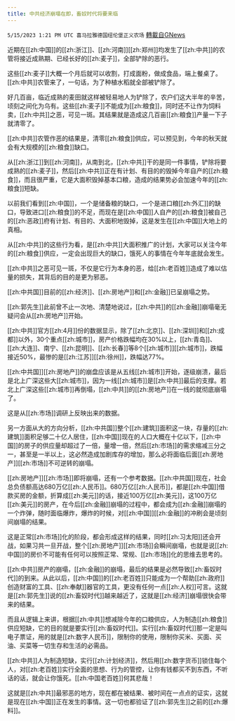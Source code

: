 ```yaml
---
title: 中共经济崩塌在即，畜奴时代将要来临
---
```

`5/15/2023 1:21 PM UTC 喜马拉雅德国纽伦堡正义农场` [轉載自GNews](https://gnews.org/articles/1301934)

         

近期在[[zh:中国]]的[[zh:浙江]]、[[zh:河南]][[zh:郑州]]均发生了[[zh:中共]]的农管将接近成熟期、已经长好的[[zh:麦子]]，全部铲除的恶行。

这些[[zh:麦子]]大概一个月后就可以收割，打成面粉，做成食品，端上餐桌了。[[zh:中共]]农管来了，一句话，为了种植水稻就全部被铲除了。

好几百亩，临近成熟的麦田就这样被轻易地人为铲除了，农户们这大半年的辛苦，顷刻之间化为乌有。这些[[zh:麦子]]不能成为[[zh:粮食]]，同时还不让作为饲料卖，[[zh:中共]]之恶，可见一斑。其结果就是造成这几百亩[[zh:粮食]]产量一下子就清零了。

[[zh:中共]]农管作恶的结果是，清零[[zh:粮食]]供应，可以预见到，今年的秋天就会有大规模的[[zh:粮食]]缺口。

从[[zh:浙江]]到[[zh:河南]]，从南到北，[[zh:中共]]干的是同一件事情，铲除将要成熟的[[zh:麦子]]，然后[[zh:中共]]正在有计划、有目的的毁掉今年自产的[[zh:粮食]]，而且很严重，它是大面积毁掉基本口粮，造成的结果势必会加速今年的[[zh:粮食]]短缺。

以前我们看到[[zh:中国]]，一个是储备粮的缺口，一个是进口粮[[zh:外汇]]的缺口，导致进口[[zh:粮食]]的不足，而现在是[[zh:中国]]人自产的[[zh:粮食]]被自己的[[zh:恶政]]府有计划、有目的、大面积地毁掉，这是发生在[[zh:中国]]大地上的真相。

从[[zh:中共]]的这些行为看，是[[zh:中共]]大面积推广的计划，大家可以关注今年的[[zh:粮食]]供应，一定会出现巨大的缺口，饿死人的事情在今年年底就会发生。

[[zh:中共]]之恶可见一斑，不仅是它行为本身的恶，给[[zh:老百姓]]造成了难以估量的损失，其背后的目的是更为邪恶。

[[zh:中共国]]目前的[[zh:经济]]、[[zh:房地产]]和[[zh:金融]]已呈崩塌之势。

[[zh:郭先生]]此前曾不止一次地、清楚地说过，[[zh:中共]]的[[zh:金融]]崩塌毫无疑问会从[[zh:房地产]]开始。

[[zh:中共]]官方[[zh:4月]]份的数据显示，除了[[zh:北京]]、[[zh:深圳]]和[[zh:成都]]以外，30个重点[[zh:城市]]，房产价格跌幅均在30%以上，[[zh:青岛]]、[[zh:大连]]、南宁、[[zh:昆明]]、[[zh:长春]]等8个[[zh:城市]][[zh:城市]]，跌幅接近50%，最惨的是[[zh:江苏]][[zh:徐州]]，跌幅达77%。

[[zh:中共国]][[zh:房地产]]的崩盘应该是从五线[[zh:城市]]开始，逐级崩溃，最后是北上广深这些大[[zh:城市]]，因为一线[[zh:城市]]是[[zh:中共]]最后的支撑。若北上广深这些[[zh:城市]]再倒塌，[[zh:中共]]的[[zh:房地产]]在一线的就彻底崩塌了。

这是从[[zh:市场]]调研上反映出来的数据。

另一方面从大的方向分析，[[zh:中共国]]整个[[zh:建筑]]面积这一块，存量的[[zh:建筑]]面积足够二十亿人居住，[[zh:中国]]现在的人口大概在十亿以下，[[zh:中国]]的房子的供应量却超过了一倍，量增一倍，然后[[zh:市场]]的需求缩减三分之一，甚至是一半以上，这必然造成加剧库存的增加，那么必将面临后面[[zh:房地产]][[zh:市场]]不可逆转的崩塌。

[[zh:房地产]][[zh:市场]]即将崩塌，还有一个参考数据。[[zh:中共国]]现在，社会总负债额高达680万亿[[zh:人民币]]。680万亿[[zh:人民币]]，都是[[zh:中国]]借款买房的金额，折算成[[zh:美元]]的话，接近100万亿[[zh:美元]]，这100万亿[[zh:美元]]的房产，在今后[[zh:金融]]崩塌的过程中，都会成为[[zh:金融]]崩塌的一个炸弹，随时面临爆炸，爆炸的时候，对[[zh:中国]][[zh:金融]]的冲刷会是顷刻间崩塌的结果。

这是正常[[zh:市场]]化的阶段，都会形成这样的结果，同时[[zh:习太阳]]还会开战，如果习共一旦开战，整个[[zh:房地产]][[zh:市场]]会瞬间崩塌，也就是说[[zh:中国]]的房价不可能有任何可以按照正常、常规、[[zh:市场]]化的思维去思考的。

[[zh:中共]]房产的崩塌，[[zh:金融]]的崩塌，最后的结果是必然导致[[zh:畜奴时代]]的到来。从此以后，[[zh:中国]]的[[zh:老百姓]]只能成为一个帮助[[zh:政府]]创造财富的工具、[[zh:奉献]]器官的工具，更没有任何一点[[zh:人权]]可言。这就是[[zh:郭先生]]说的[[zh:畜奴时代]]越来越近了，这就是[[zh:经济]]崩塌很快会带来的结果。

而且从逻辑上来讲，根据[[zh:中共]]想减除今年的口粮供应，人为制造[[zh:粮食]]供应短缺，它的目的就是要实行[[zh:畜奴时代]]。实行[[zh:畜奴时代]]那一定是叫电子票证，用的就是[[zh:数字人民币]]，限制你的使用，限制你买米、买面、买油、买菜等一切生存和生活的必需品。

[[zh:中共]]人为制造短缺，实行[[zh:计划经济]]，然后用[[zh:数字货币]]锁住每个人，对[[zh:老百姓]]实行全面的思想、行为的管控，让你有钱都买不到东西，不听话的话，就会让你饿死。[[zh:中国老百姓]]何其悲哉！

这就是[[zh:中共]]最邪恶的地方，现在都在被结果、被时间在一点点的证实，这就是现在[[zh:中国]]正在发生的事情。这一切也都验证了[[zh:郭先生]]之前的[[zh:爆料]]。
